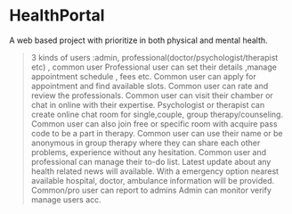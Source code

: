 # HealthPortal

A web based project with prioritize in both physical and mental health.
> 3 kinds of users :admin, professional(doctor/psychologist/therapist etc) , common user
> Professional user can set their details ,manage appointment schedule , fees etc.
> Common user can apply for appointment and find available slots.
> Common user can rate and review the professionals.
> Common user can visit their chamber or chat in online with their expertise.
> Psychologist or therapist can create online chat room for single,couple, group therapy/counseling.
> Common user can also join free or specific room with acquire pass code to be a part in therapy.
> Common user can use their name or be anonymous in group therapy where they can share each other problems, experience without any hesitation.
> Common user and professional can manage their to-do list.
> Latest update about any health related news will available.
> With a emergency option nearest available hospital, doctor, ambulance information will be provided. 
> Common/pro user can report to admins
> Admin can monitor verify manage users acc.
